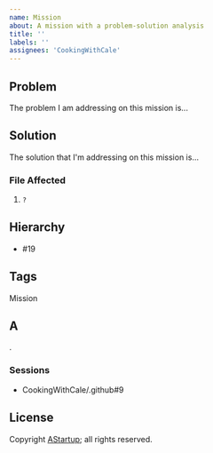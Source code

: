 ```yaml
---
name: Mission
about: A mission with a problem-solution analysis
title: ''
labels: ''
assignees: 'CookingWithCale'
---
```

## Problem

The problem I am addressing on this mission is...

## Solution

The solution that I'm addressing on this mission is...

### File Affected

1. `?`

## Hierarchy

* #19

## Tags

Mission

## A

.

### Sessions

* CookingWithCale/.github#9

## License

Copyright [AStartup](https://astartup.net); all rights reserved.
